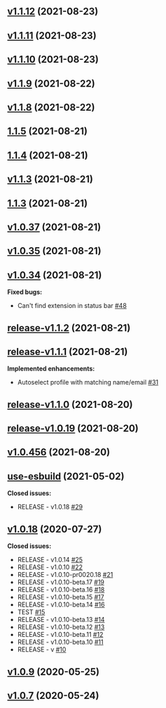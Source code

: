 ##

## [v1.1.12](https://github.com/onlyutkarsh/git-config-user-profiles/tree/v1.1.12) (2021-08-23)

## [v1.1.11](https://github.com/onlyutkarsh/git-config-user-profiles/tree/v1.1.11) (2021-08-23)

## [v1.1.10](https://github.com/onlyutkarsh/git-config-user-profiles/tree/v1.1.10) (2021-08-23)

## [v1.1.9](https://github.com/onlyutkarsh/git-config-user-profiles/tree/v1.1.9) (2021-08-22)

## [v1.1.8](https://github.com/onlyutkarsh/git-config-user-profiles/tree/v1.1.8) (2021-08-22)

## [1.1.5](https://github.com/onlyutkarsh/git-config-user-profiles/tree/1.1.5) (2021-08-21)

## [1.1.4](https://github.com/onlyutkarsh/git-config-user-profiles/tree/1.1.4) (2021-08-21)

## [v1.1.3](https://github.com/onlyutkarsh/git-config-user-profiles/tree/v1.1.3) (2021-08-21)

## [1.1.3](https://github.com/onlyutkarsh/git-config-user-profiles/tree/1.1.3) (2021-08-21)

## [v1.0.37](https://github.com/onlyutkarsh/git-config-user-profiles/tree/v1.0.37) (2021-08-21)

## [v1.0.35](https://github.com/onlyutkarsh/git-config-user-profiles/tree/v1.0.35) (2021-08-21)

## [v1.0.34](https://github.com/onlyutkarsh/git-config-user-profiles/tree/v1.0.34) (2021-08-21)

**Fixed bugs:**

- Can't find extension in status bar [\#48](https://github.com/onlyutkarsh/git-config-user-profiles/issues/48)

## [release-v1.1.2](https://github.com/onlyutkarsh/git-config-user-profiles/tree/release-v1.1.2) (2021-08-21)

## [release-v1.1.1](https://github.com/onlyutkarsh/git-config-user-profiles/tree/release-v1.1.1) (2021-08-21)

**Implemented enhancements:**

- Autoselect profile with matching name/email [\#31](https://github.com/onlyutkarsh/git-config-user-profiles/issues/31)

## [release-v1.1.0](https://github.com/onlyutkarsh/git-config-user-profiles/tree/release-v1.1.0) (2021-08-20)

## [release-v1.0.19](https://github.com/onlyutkarsh/git-config-user-profiles/tree/release-v1.0.19) (2021-08-20)

## [v1.0.456](https://github.com/onlyutkarsh/git-config-user-profiles/tree/v1.0.456) (2021-08-20)

## [use-esbuild](https://github.com/onlyutkarsh/git-config-user-profiles/tree/use-esbuild) (2021-05-02)

**Closed issues:**

- RELEASE - v1.0.18 [\#29](https://github.com/onlyutkarsh/git-config-user-profiles/issues/29)

## [v1.0.18](https://github.com/onlyutkarsh/git-config-user-profiles/tree/v1.0.18) (2020-07-27)

**Closed issues:**

- RELEASE - v1.0.14 [\#25](https://github.com/onlyutkarsh/git-config-user-profiles/issues/25)
- RELEASE - v1.0.10 [\#22](https://github.com/onlyutkarsh/git-config-user-profiles/issues/22)
- RELEASE - v1.0.10-pr0020.18 [\#21](https://github.com/onlyutkarsh/git-config-user-profiles/issues/21)
- RELEASE - v1.0.10-beta.17 [\#19](https://github.com/onlyutkarsh/git-config-user-profiles/issues/19)
- RELEASE - v1.0.10-beta.16 [\#18](https://github.com/onlyutkarsh/git-config-user-profiles/issues/18)
- RELEASE - v1.0.10-beta.15 [\#17](https://github.com/onlyutkarsh/git-config-user-profiles/issues/17)
- RELEASE - v1.0.10-beta.14 [\#16](https://github.com/onlyutkarsh/git-config-user-profiles/issues/16)
- TEST [\#15](https://github.com/onlyutkarsh/git-config-user-profiles/issues/15)
- RELEASE - v1.0.10-beta.13 [\#14](https://github.com/onlyutkarsh/git-config-user-profiles/issues/14)
- RELEASE - v1.0.10-beta.12 [\#13](https://github.com/onlyutkarsh/git-config-user-profiles/issues/13)
- RELEASE - v1.0.10-beta.11 [\#12](https://github.com/onlyutkarsh/git-config-user-profiles/issues/12)
- RELEASE - v1.0.10-beta.10 [\#11](https://github.com/onlyutkarsh/git-config-user-profiles/issues/11)
- RELEASE - v [\#10](https://github.com/onlyutkarsh/git-config-user-profiles/issues/10)

## [v1.0.9](https://github.com/onlyutkarsh/git-config-user-profiles/tree/v1.0.9) (2020-05-25)

## [v1.0.7](https://github.com/onlyutkarsh/git-config-user-profiles/tree/v1.0.7) (2020-05-24)



